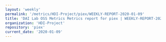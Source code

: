 ```yaml
---
layout: 'weekly'
permalink: '/metrics/HDI-Project/piex/WEEKLY-REPORT-2020-01-09'
title: 'DAI Lab OSS Metrics Metrics report for piex | WEEKLY-REPORT-2020-01-09'
organization: 'HDI-Project'
repository: 'piex'
current_date: '2020-01-09'
---
```

